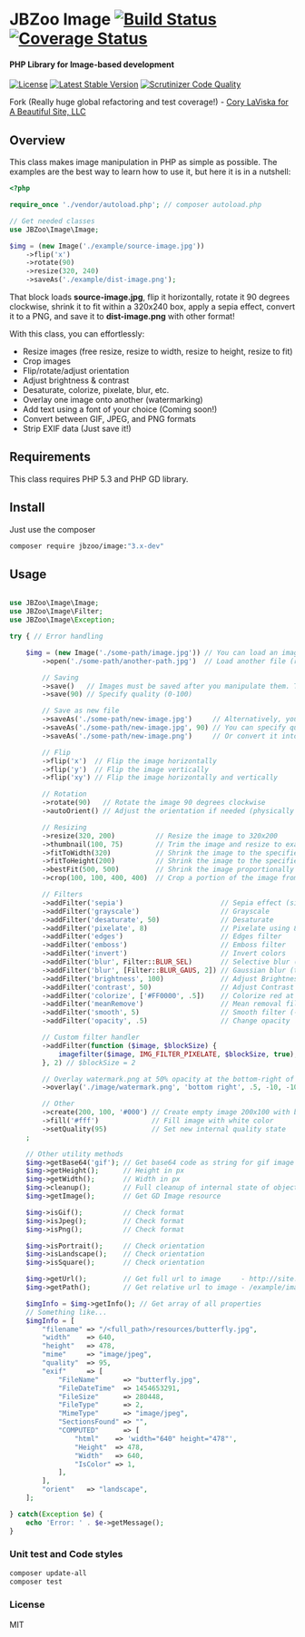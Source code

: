 # JBZoo Image  [![Build Status](https://travis-ci.org/JBZoo/Image.svg?branch=master)](https://travis-ci.org/JBZoo/Image)      [![Coverage Status](https://coveralls.io/repos/JBZoo/Image/badge.svg?branch=master&service=github)](https://coveralls.io/github/JBZoo/Image?branch=master)

#### PHP Library for Image-based development

[![License](https://poser.pugx.org/JBZoo/Image/license)](https://packagist.org/packages/JBZoo/Image) [![Latest Stable Version](https://poser.pugx.org/JBZoo/Image/v/stable)](https://packagist.org/packages/JBZoo/Image) [![Scrutinizer Code Quality](https://scrutinizer-ci.com/g/JBZoo/Image/badges/quality-score.png?b=master)](https://scrutinizer-ci.com/g/JBZoo/Image/?branch=master)


Fork (Really huge global refactoring and test coverage!) - [Cory LaViska for A Beautiful Site, LLC](http://www.abeautifulsite.net/)

Overview
--------

This class makes image manipulation in PHP as simple as possible. The examples are the best way to learn how to use it, but here it is in a nutshell:

```php
<?php

require_once './vendor/autoload.php'; // composer autoload.php

// Get needed classes
use JBZoo\Image\Image;

$img = (new Image('./example/source-image.jpg'))
    ->flip('x')
    ->rotate(90)
    ->resize(320, 240)
    ->saveAs('./example/dist-image.png');
```

That block loads **source-image.jpg**, flip it horizontally, rotate it 90 degrees clockwise,
shrink it to fit within a 320x240 box, apply a sepia effect, convert it to a PNG, and save it to **dist-image.png** with other format!

With this class, you can effortlessly:
 * Resize images (free resize, resize to width, resize to height, resize to fit)
 * Crop images
 * Flip/rotate/adjust orientation
 * Adjust brightness & contrast
 * Desaturate, colorize, pixelate, blur, etc.
 * Overlay one image onto another (watermarking)
 * Add text using a font of your choice (Coming soon!)
 * Convert between GIF, JPEG, and PNG formats
 * Strip EXIF data (Just save it!)

Requirements
------------

This class requires PHP 5.3 and PHP GD library.

Install
--------
Just use the composer
```sh
composer require jbzoo/image:"3.x-dev"
```

Usage
-----

```php

use JBZoo\Image\Image;
use JBZoo\Image\Filter;
use JBZoo\Image\Exception;

try { // Error handling

    $img = (new Image('./some-path/image.jpg')) // You can load an image when you instantiate a new Image object
        ->open('./some-path/another-path.jpg')  // Load another file (replace internal state)

        // Saving
        ->save()   // Images must be saved after you manipulate them. To save your changes to the original file.
        ->save(90) // Specify quality (0-100)

        // Save as new file
        ->saveAs('./some-path/new-image.jpg')     // Alternatively, you can specify a new filename
        ->saveAs('./some-path/new-image.jpg', 90) // You can specify quality as a second parameter in percents within range 0-100
        ->saveAs('./some-path/new-image.png')     // Or convert it into another format by extention (gif|jpeg|png)

        // Flip
        ->flip('x')  // Flip the image horizontally
        ->flip('y')  // Flip the image vertically
        ->flip('xy') // Flip the image horizontally and vertically

        // Rotation
        ->rotate(90)   // Rotate the image 90 degrees clockwise
        ->autoOrient() // Adjust the orientation if needed (physically rotates/flips the image based on its EXIF 'Orientation' property)

        // Resizing
        ->resize(320, 200)          // Resize the image to 320x200
        ->thumbnail(100, 75)        // Trim the image and resize to exactly 100x75
        ->fitToWidth(320)           // Shrink the image to the specified width while maintaining proportion (width)
        ->fitToHeight(200)          // Shrink the image to the specified height while maintaining proportion (height)
        ->bestFit(500, 500)         // Shrink the image proportionally to fit inside a 500x500 box
        ->crop(100, 100, 400, 400)  // Crop a portion of the image from x1, y1 to x2, y2

        // Filters
        ->addFilter('sepia')                        // Sepia effect (simulated)
        ->addFilter('grayscale')                    // Grayscale
        ->addFilter('desaturate', 50)               // Desaturate
        ->addFilter('pixelate', 8)                  // Pixelate using 8px blocks
        ->addFilter('edges')                        // Edges filter
        ->addFilter('emboss')                       // Emboss filter
        ->addFilter('invert')                       // Invert colors
        ->addFilter('blur', Filter::BLUR_SEL)       // Selective blur (one pass)
        ->addFilter('blur', [Filter::BLUR_GAUS, 2]) // Gaussian blur (two passes)
        ->addFilter('brightness', 100)              // Adjust Brightness (-255 to 255)
        ->addFilter('contrast', 50)                 // Adjust Contrast (-100 to 100)
        ->addFilter('colorize', ['#FF0000', .5])    // Colorize red at 50% opacity
        ->addFilter('meanRemove')                   // Mean removal filter
        ->addFilter('smooth', 5)                    // Smooth filter (-10 to 10)
        ->addFilter('opacity', .5)                  // Change opacity

        // Custom filter handler
        ->addFilter(function ($image, $blockSize) {
            imagefilter($image, IMG_FILTER_PIXELATE, $blockSize, true);
        }, 2) // $blockSize = 2

        // Overlay watermark.png at 50% opacity at the bottom-right of the image with a 10 pixel horz and vert margin
        ->overlay('./image/watermark.png', 'bottom right', .5, -10, -10)

        // Other
        ->create(200, 100, '#000') // Create empty image 200x100 with black background
        ->fill('#fff')             // Fill image with white color
        ->setQuality(95)           // Set new internal quality state
    ;

    // Other utility methods
    $img->getBase64('gif'); // Get base64 code as string for gif image
    $img->getHeight();      // Height in px
    $img->getWidth();       // Width in px
    $img->cleanup();        // Full cleanup of internal state of object
    $img->getImage();       // Get GD Image resource

    $img->isGif();          // Check format
    $img->isJpeg();         // Check format
    $img->isPng();          // Check format

    $img->isPortrait();     // Check orientation
    $img->isLandscape();    // Check orientation
    $img->isSquare();       // Check orientation

    $img->getUrl();         // Get full url to image     - http://site.com/example/image.png
    $img->getPath();        // Get relative url to image - /example/image.png

    $imgInfo = $img->getInfo(); // Get array of all properties
    // Something like...
    $imgInfo = [
        "filename" => "/<full_path>/resources/butterfly.jpg",
        "width"    => 640,
        "height"   => 478,
        "mime"     => "image/jpeg",
        "quality"  => 95,
        "exif"     => [
            "FileName"      => "butterfly.jpg",
            "FileDateTime"  => 1454653291,
            "FileSize"      => 280448,
            "FileType"      => 2,
            "MimeType"      => "image/jpeg",
            "SectionsFound" => "",
            "COMPUTED"      => [
                "html"    => 'width="640" height="478"',
                "Height"  => 478,
                "Width"   => 640,
                "IsColor" => 1,
            ],
        ],
        "orient"   => "landscape",
    ];

} catch(Exception $e) {
    echo 'Error: ' . $e->getMessage();
}

```


### Unit test and Code styles

```sh
composer update-all
composer test
```


### License

MIT
